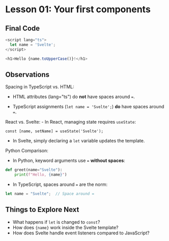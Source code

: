 # Lesson 01: Your first components

## Final Code

```ts
<script lang="ts">
  let name = 'Svelte';
</script>

<h1>Hello {name.toUpperCase()}!</h1>
```

## Observations

Spacing in TypeScript vs. HTML:

- HTML attributes (lang="ts") do **not** have spaces around `=`.
    
- TypeScript assignments (`let name = 'Svelte';`) **do** have spaces around `=`.

React vs. Svelte:
    - In React, managing state requires `useState`:

```tsx
const [name, setName] = useState('Svelte');
```

- In Svelte, simply declaring a `let` variable updates the template.

Python Comparison:

- In Python, keyword arguments use `=` **without spaces**:

```python
def greet(name="Svelte"):
    print(f"Hello, {name}")
```

- In TypeScript, spaces around `=` are the norm:

```ts
let name = "Svelte";  // Space around =
```

## Things to Explore Next

- What happens if `let` is changed to `const`?
- How does `{name}` work inside the Svelte template?
- How does Svelte handle event listeners compared to JavaScript?

